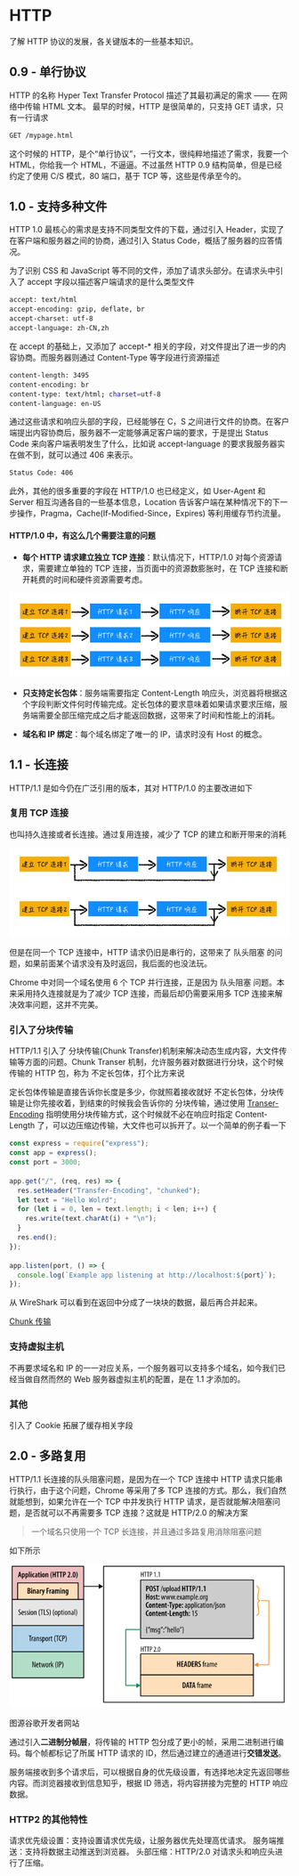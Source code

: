 # HTTP

了解 HTTP 协议的发展，各关键版本的一些基本知识。

## 0.9 - 单行协议

HTTP 的名称 Hyper Text Transfer Protocol 描述了其最初满足的需求 —— 在网络中传输 HTML 文本。 最早的时候，HTTP 是很简单的，只支持 GET 请求，只有一行请求

```bash
GET /mypage.html
```

这个时候的 HTTP，是个“单行协议”，一行文本，很纯粹地描述了需求，我要一个 HTML，你给我一个 HTML，不逼逼。不过虽然 HTTP 0.9 结构简单，但是已经约定了使用 C/S 模式，80 端口，基于 TCP 等，这些是传承至今的。

## 1.0 - 支持多种文件

HTTP 1.0 最核心的需求是支持不同类型文件的下载，通过引入 Header，实现了在客户端和服务器之间的协商，通过引入 Status Code，概括了服务器的应答情况。

为了识别 CSS 和 JavaScript 等不同的文件，添加了请求头部分。在请求头中引入了 accept 字段以描述客户端请求的是什么类型文件

```bash
accept: text/html
accept-encoding: gzip, deflate, br
accept-charset: utf-8
accept-language: zh-CN,zh
```

在 accept 的基础上，又添加了 accept-\* 相关的字段，对文件提出了进一步的内容协商。而服务器则通过 Content-Type 等字段进行资源描述

```bash
content-length: 3495
content-encoding: br
content-type: text/html; charset=utf-8
content-language: en-US
```

通过这些请求和响应头部的字段，已经能够在 C，S 之间进行文件的协商。在客户端提出内容协商后，服务器不一定能够满足客户端的要求，于是提出 Status Code 来向客户端表明发生了什么，比如说 accept-language 的要求我服务器实在做不到，就可以通过 406 来表示。

```bash
Status Code: 406
```

此外，其他的很多重要的字段在 HTTP/1.0 也已经定义，如 User-Agent 和 Server 相互沟通各自的一些基本信息，Location 告诉客户端在某种情况下的下一步操作，Pragma，Cache(If-Modified-Since，Expires) 等利用缓存节约流量。

#### HTTP/1.0 中，有这么几个需要注意的问题

- **每个 HTTP 请求建立独立 TCP 连接**：默认情况下，HTTP/1.0 对每个资源请求，需要建立单独的 TCP 连接，当页面中的资源数膨胀时，在 TCP 连接和断开耗费的时间和硬件资源需要考虑。

![HTTP 1.0](../assets/http-1.jpg)

- **只支持定长包体**：服务端需要指定 Content-Length 响应头，浏览器将根据这个字段判断文件何时传输完成。定长包体的要求意味着如果请求要求压缩，服务端需要全部压缩完成之后才能返回数据，这带来了时间和性能上的消耗。

- **域名和 IP 绑定**：每个域名绑定了唯一的 IP，请求时没有 Host 的概念。

## 1.1 - 长连接

HTTP/1.1 是如今仍在广泛引用的版本，其对 HTTP/1.0 的主要改进如下

### 复用 TCP 连接

也叫持久连接或者长连接。通过复用连接，减少了 TCP 的建立和断开带来的消耗

![HTTP 1.1](../assets/http-1-1.jpg)

但是在同一个 TCP 连接中，HTTP 请求仍旧是串行的，这带来了 队头阻塞 的问题，如果前面某个请求没有及时返回，我后面的也没法玩。

Chrome 中对同一个域名使用 6 个 TCP 并行连接，正是因为 队头阻塞 问题。本来采用持久连接就是为了减少 TCP 连接，而最后却仍需要采用多 TCP 连接来解决效率问题，这并不完美。

### 引入了分块传输

HTTP/1.1 引入了 分块传输(Chunk Transfer)机制来解决动态生成内容，大文件传输等方面的问题。Chunk Transer 机制，允许服务器对数据进行分块，这个时候传输的 HTTP 包，称为 不定长包体，打个比方来说

定长包体传输是直接告诉你长度是多少，你就照着接收就好
不定长包体，分块传输是让你先接收着，到结束的时候我会告诉你的
分块传输，通过使用 [Transer-Encoding](https://developer.mozilla.org/zh-CN/docs/Web/HTTP/Headers/Transfer-Encoding) 指明使用分块传输方式，这个时候就不必在响应时指定 Content-Length 了，可以边压缩边传输，大文件也可以拆开了。以一个简单的例子看一下

```js
const express = require("express");
const app = express();
const port = 3000;

app.get("/", (req, res) => {
  res.setHeader("Transfer-Encoding", "chunked");
  let text = "Hello Wolrd";
  for (let i = 0, len = text.length; i < len; i++) {
    res.write(text.charAt(i) + "\n");
  }
  res.end();
});

app.listen(port, () => {
  console.log(`Example app listening at http://localhost:${port}`);
});
```

从 WireShark 可以看到在返回中分成了一块块的数据，最后再合并起来。

[Chunk 传输](../assets/chunk.jpg)

### 支持虚拟主机

不再要求域名和 IP 的一一对应关系，一个服务器可以支持多个域名，如今我们已经当做自然而然的 Web 服务器虚拟主机的配置，是在 1.1 才添加的。

### 其他

引入了 Cookie
拓展了缓存相关字段

## 2.0 - 多路复用

HTTP/1.1 长连接的队头阻塞问题，是因为在一个 TCP 连接中 HTTP 请求只能串行执行，由于这个问题，Chrome 等采用了多 TCP 连接的方式。那么，我们自然就能想到，如果允许在一个 TCP 中并发执行 HTTP 请求，是否就能解决阻塞问题，是否就可以不再需要多 TCP 连接？这就是 HTTP/2.0 的解决方案

> 一个域名只使用一个 TCP 长连接，并且通过多路复用消除阻塞问题

如下所示

![二进制分帧层](../assets/binary-framing-layer.svg)

图源谷歌开发者网站

通过引入**二进制分帧层**，将传输的 HTTP 包分成了更小的帧，采用二进制进行编码。每个帧都标记了所属 HTTP 请求的 ID，然后通过建立的通道进行**交错发送**。

服务端接收到多个请求后，可以根据自身的优先级设置，有选择地决定先返回哪些内容。而浏览器接收到信息知乎，根据 ID 筛选，将内容拼接为完整的 HTTP 响应数据。

### HTTP2 的其他特性

请求优先级设置：支持设置请求优先级，让服务器优先处理高优请求。
服务端推送：支持将数据主动推送到浏览器。
头部压缩：HTTP/2.0 对请求头和响应头进行了压缩。
